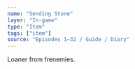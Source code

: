 ```yaml
---
name: "Sending Stone"
layer: "In-game"
type: "Item"
tags: ["item"]
source: "Episodes 1–32 / Guide / Diary"
---
```

Loaner from frenemies.
